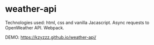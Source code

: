# weather-api

Technologies used: html, css and vanilla Jacascript. Async requests to OpenWeather API. Webpack.

DEMO: https://kzyzzz.github.io/weather-api/
